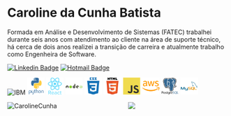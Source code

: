 # Caroline da Cunha Batista

Formada em Análise e Desenvolvimento de Sistemas (FATEC) trabalhei durante seis anos com atendimento ao cliente na área de suporte técnico, há cerca de dois anos realizei a transição de carreira e atualmente trabalho como Engenheira de Software.

[![Linkedin Badge](https://img.shields.io/badge/-Caroline%20da%20Cunha%20Batista-FF1493?style=flat-square&logo=Linkedin&logoColor=white&link=https://www.linkedin.com/in/caroline-da-cunha-batista-430280a7/)](https://www.linkedin.com/in/caroline-da-cunha-batista-430280a7/) 
[![Hotmail Badge](https://img.shields.io/badge/-caroline.cunha.b@hotmail.com-FF1493?style=flat-square&logo=microsoft-outlook&logoColor=white&link=mailto:caroline.cunha.b@hotmail.com)](mailto:caroline.cunha.b@hotmail.com)


<p align="left">
<img src="https://iima.com.br/wp-content/uploads/2020/08/WDG_An_IBM_Company_color_RGB.png" alt="IBM" width="60" height="40"/>
<img src="https://raw.githubusercontent.com/devicons/devicon/master/icons/python/python-original-wordmark.svg" alt="react" width="40" height="40"/>
<img src="https://raw.githubusercontent.com/devicons/devicon/master/icons/react/react-original-wordmark.svg" alt="react" width="40" height="40"/>
<img src="https://raw.githubusercontent.com/devicons/devicon/master/icons/nodejs/nodejs-original-wordmark.svg" alt="nodejs" width="40" height="40"/>
<img src="https://raw.githubusercontent.com/devicons/devicon/master/icons/css3/css3-plain-wordmark.svg" alt="css3"  width="40" height="40"/>
<img src="https://raw.githubusercontent.com/devicons/devicon/master/icons/html5/html5-original-wordmark.svg" alt="html5"  width="40" height="40"/>
<img src="https://raw.githubusercontent.com/devicons/devicon/master/icons/javascript/javascript-original.svg" alt="javascript" width="40" height="40"/>
<img src="https://raw.githubusercontent.com/devicons/devicon/master/icons/amazonwebservices/amazonwebservices-plain-wordmark.svg" alt="aws" width="40" height="40"/>
<img src="https://raw.githubusercontent.com/devicons/devicon/master/icons/postgresql/postgresql-original-wordmark.svg" alt="postgresql" width="40" height="40"/>
<img src="https://raw.githubusercontent.com/devicons/devicon/master/icons/mysql/mysql-original-wordmark.svg" alt="mysql" width="40" height="40"/></p><p align="center">
</p>

<img align="left" width="50%" src="https://github-readme-stats.vercel.app/api?username=CarolineCunha&show_icons=true&theme=radical" alt="CarolineCunha" />
<img align="right" width="45%" src="https://github-readme-stats.vercel.app/api/top-langs/?username=CarolineCunha&layout=compact&theme=dark&hide_border=true&cache_seconds=2000" />

